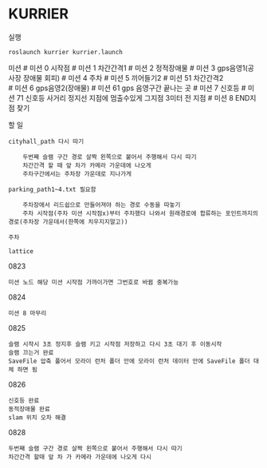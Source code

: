 # KURRIER

실행

    roslaunch kurrier kurrier.launch

미션
    # 미션 0 시작점
    # 미션 1 차간간격1
    # 미션 2 정적장애물
    # 미션 3 gps음영1(공사장 장애물 회피)
    # 미션 4 주차
    # 미션 5 끼어들기2
    # 미션 51 차간간격2        
    # 미션 6 gps음영2(장애물)
    # 미션 61 gps 음영구간 끝나는 곳
    # 미션 7 신호등
    # 미션 71 신호등 사거리 정지선 지점에 멈출수있게 그지점 3미터 전 지점
    # 미션 8 END지점 찾기

할 일
    
    cityhall_path 다시 따기
    
        두번째 슬램 구간 경로 살짝 왼쪽으로 붙어서 주행해서 다시 따기
        차간간격 할 때 앞 차가 카메라 가운데에 나오게
        주차구간에서는 주차장 가운데로 지나가게

    parking_path1~4.txt 필요함

        주차장에서 리드쉽으로 만들어져야 하는 경로 수동을 따놓기
        주차 시작점(주차 미션 시작점x)부터 주차했다 나와서 원래경로에 합류하는 포인트까지의 경로(주차장 가운데서(한쪽에 치우지지말고))

    주차
    
    lattice
    
0823

    미션 노드 해당 미션 시작점 가까이가면 그번호로 바뀜 중복가능

0824

    미션 8 마무리

0825

    슬램 시작시 3초 정지후 슬램 키고 시작점 저장하고 다시 3초 대기 후 이동시작
    슬램 끄는거 완료
    SaveFile 압축 풀어서 모라이 런처 폴더 안에 모라이 런처 데이터 안에 SaveFile 폴더 대체 하면 됨

0826

    신호등 완료
    동적장애물 완료
    slam 위치 오차 해결


0828

    두번째 슬램 구간 경로 살짝 왼쪽으로 붙어서 주행해서 다시 따기
    차간간격 할때 앞 차 가 카메라 가운데에 나오게 다시
